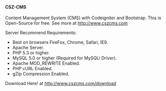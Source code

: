 #### CSZ-CMS

Content Management System (CMS) with Codeigniter and Bootstrap. This is Open-Source for free.
See more at http://www.cszcms.com

Server Recommend Requirements:
- Best on browsers FireFox, Chrome, Safari, IE9.
- Apache Server.
- PHP 5.3 or higher.
- MySQL 5.0 or higher (Required for MySQLi Driver).
- Apache MOD_REWRITE Enabled.
- PHP cURL Enabled.
- gZip Compression Enabled.

Download Here! at http://www.cszcms.com/download
